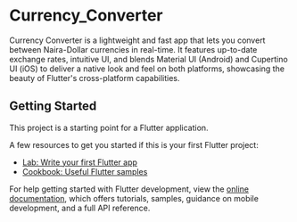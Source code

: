 # Currency_Converter

Currency Converter is a lightweight and fast app that lets you convert between Naira-Dollar currencies in real-time. It features up-to-date exchange rates, intuitive UI, and blends Material UI (Android) and Cupertino UI (iOS) to deliver a native look and feel on both platforms, showcasing the beauty of Flutter's cross-platform capabilities.

## Getting Started

This project is a starting point for a Flutter application.

A few resources to get you started if this is your first Flutter project:

- [Lab: Write your first Flutter app](https://docs.flutter.dev/get-started/codelab)
- [Cookbook: Useful Flutter samples](https://docs.flutter.dev/cookbook)

For help getting started with Flutter development, view the
[online documentation](https://docs.flutter.dev/), which offers tutorials,
samples, guidance on mobile development, and a full API reference.


